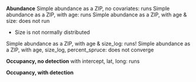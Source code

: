 
**Abundance**
Simple abundance as a ZIP, no covariates: runs
Simple abundance as a ZIP, with age: runs
Simple abundance as a ZIP, with age & size: does not run
- Size is not normally distributed

Simple abundance as a ZIP, with age & size_log: runs!
Simple abundance as a ZIP, with age, size_log, percent_spruce: does not converge

**Occupancy, no detection**
with intercept, lat, long: runs

**Occupancy, with detection**